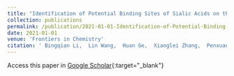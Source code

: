 ```yaml
---
title: "Identification of Potential Binding Sites of Sialic Acids on the RBD Domain of SARS-CoV-2 Spike Protein"
collection: publications
permalink: /publication/2021-01-01-Identification-of-Potential-Binding-Sites-of-Sialic-Acids-on-the-RBD-Domain-of-SARS-CoV-2-Spike-Protein
date: 2021-01-01
venue: 'Frontiers in Chemistry'
citation: ' Bingqian Li,  Lin Wang,  Huan Ge,  Xianglei Zhang,  Penxuan Ren,  Yu Guo,  Wuyan Chen,  Jie Li,  Wei Zhu,  Wenzhang Chen,  Lili Zhu,  Fang Bai, &quot;Identification of Potential Binding Sites of Sialic Acids on the RBD Domain of SARS-CoV-2 Spike Protein.&quot; Frontiers in Chemistry, 2021.'
---
```

Access this paper in [Google Scholar](https://scholar.google.com/scholar?q=Identification+of+Potential+Binding+Sites+of+Sialic+Acids+on+the+RBD+Domain+of+SARS+CoV+2+Spike+Protein){:target="_blank"}